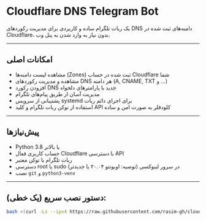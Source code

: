 # Cloudflare DNS Telegram Bot

یک ربات تلگرام ساده و کاربردی برای مدیریت رکوردهای DNS دامنه‌های ثبت شده در Cloudflare، بدون نیاز به وارد شدن به پنل وب.

---

## امکانات اصلی

- مشاهده لیست دامنه‌ها (Zones) ثبت شده در حساب Cloudflare شما  
- مشاهده و مدیریت رکوردهای DNS هر دامنه (A, CNAME, TXT و ...)  
- افزودن رکورد DNS جدید با پارامترهای دلخواه  
- مدیریت آسان از طریق پیام‌های تلگرام  
- پشتیبانی از سرویس systemd برای اجرای دائم ربات  
- استفاده از توکن ربات تلگرام و کلید API کلودفلر به صورت امن و ساده

---

## پیش‌نیازها

- Python 3.8 یا بالاتر  
- حساب کاربری فعال Cloudflare با دسترسی API  
- ربات تلگرام با توکن معتبر  
- دسترسی root یا sudo در سرور لینوکسی (توصیه: اوبونتو ۲۰.۰۴ یا جدیدتر)  
- نصب `git` و `python3-venv`

---
## دستور نصب سریع (یک خطی):

```bash
bash <(curl -Ls --ipv4 https://raw.githubusercontent.com/rasim-gh/cloudflare_dns_bot/main/setup.sh)


